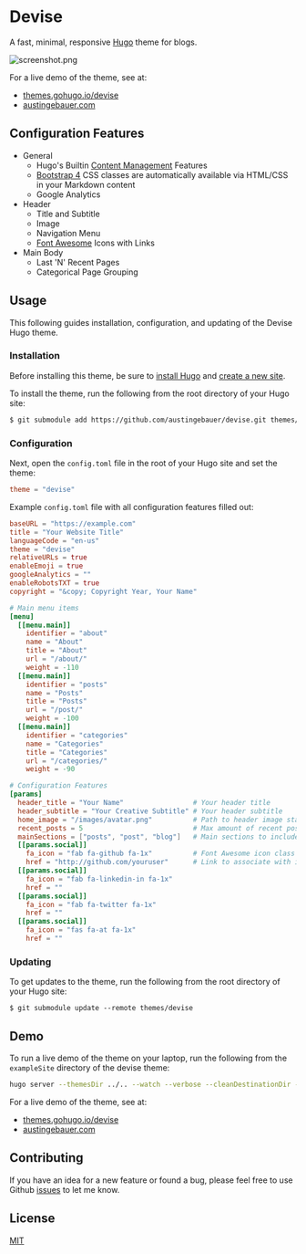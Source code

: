 # Devise

A fast, minimal, responsive [Hugo](https://gohugo.io/) theme for blogs.

![screenshot.png](https://raw.githubusercontent.com/austingebauer/devise/master/images/screenshot.png)

For a live demo of the theme, see at: 
- [themes.gohugo.io/devise](https://themes.gohugo.io/devise)
- [austingebauer.com](https://austingebauer.com)

## Configuration Features

- General
    - Hugo's Builtin [Content Management](https://gohugo.io/content-management/) Features
    - [Bootstrap 4](https://getbootstrap.com/docs/4.0/getting-started/introduction/) CSS classes are automatically available via HTML/CSS in your Markdown content
    - Google Analytics
- Header
    - Title and Subtitle
    - Image
    - Navigation Menu
    - [Font Awesome](https://fontawesome.com/) Icons with Links
- Main Body
    - Last 'N' Recent Pages
    - Categorical Page Grouping

## Usage

This following guides installation, configuration, and updating of the Devise Hugo theme.

### Installation

Before installing this theme, be sure to [install Hugo](https://gohugo.io/getting-started/quick-start/) 
and [create a new site](https://gohugo.io/getting-started/quick-start/#step-2-create-a-new-site).

To install the theme, run the following from the root directory of your Hugo site:

```bash
$ git submodule add https://github.com/austingebauer/devise.git themes/devise
```

### Configuration

Next, open the `config.toml` file in the root of your Hugo site and set the theme:

```toml
theme = "devise"
```

Example `config.toml` file with all configuration features filled out:

```toml
baseURL = "https://example.com"
title = "Your Website Title"
languageCode = "en-us"
theme = "devise"
relativeURLs = true
enableEmoji = true
googleAnalytics = ""
enableRobotsTXT = true
copyright = "&copy; Copyright Year, Your Name"

# Main menu items
[menu]
  [[menu.main]]
    identifier = "about"
    name = "About"
    title = "About"
    url = "/about/"
    weight = -110
  [[menu.main]]
    identifier = "posts"
    name = "Posts"
    title = "Posts"
    url = "/post/"
    weight = -100
  [[menu.main]]
    identifier = "categories"
    name = "Categories"
    title = "Categories"
    url = "/categories/"
    weight = -90

# Configuration Features
[params]
  header_title = "Your Name"                 # Your header title
  header_subtitle = "Your Creative Subtitle" # Your header subtitle
  home_image = "/images/avatar.png"          # Path to header image starting from the static directory
  recent_posts = 5                           # Max amount of recent posts to show
  mainSections = ["posts", "post", "blog"]   # Main sections to include in recent posts
  [[params.social]]
    fa_icon = "fab fa-github fa-1x"          # Font Awesome icon class
    href = "http://github.com/youruser"      # Link to associate with icon (http://, https://, mailto:)
  [[params.social]]
    fa_icon = "fab fa-linkedin-in fa-1x"
    href = ""
  [[params.social]]
    fa_icon = "fab fa-twitter fa-1x"
    href = ""
  [[params.social]]
    fa_icon = "fas fa-at fa-1x"
    href = ""
```

### Updating

To get updates to the theme, run the following from the root directory of your Hugo site: 

```
$ git submodule update --remote themes/devise
```

## Demo

To run a live demo of the theme on your laptop, run the following from the `exampleSite` directory of the 
devise theme:

```bash
hugo server --themesDir ../.. --watch --verbose --cleanDestinationDir --disableFastRender
```

For a live demo of the theme, see at: 
- [themes.gohugo.io/devise](https://themes.gohugo.io/devise)
- [austingebauer.com](https://austingebauer.com)

## Contributing

If you have an idea for a new feature or found a bug, please feel free to use Github
[issues](https://github.com/austingebauer/devise/issues) to let me know.

## License

[MIT](LICENSE)
